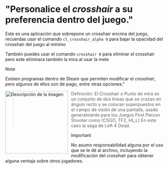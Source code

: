 # "Personalice el *crosshair* a su preferencia dentro del juego."
Este es una aplicación que sobrepone un crosshair encima del juego, recuerdas usar el comando `cl_crosshair_alpha 0`
para bajar la opacidad del crosshair del juego al minimo

También puedes usar el comando `crosshair 0` para eliminar el crosshair pero este eliminara también la mira al usar la mele 

> [!NOTE]
> Existen programas dentro de Steam que permiten modificar el *crosshair*, pero algunos de ellos son de pago, entre otras opciones."


<p>
  <img src="https://raw.githubusercontent.com/SalvadorDante/Left4Dead/main/target.png" alt="Descripción de la imagen" width="200" style="float: left; margin-right: 10px;" />

 > Definición: El Crosshair o Punto de mira es un conjunto de dos líneas que se cruzan en ángulo recto y se colocan superpuestos en el campo de visión de una pantalla, usado generalmente para los Juegos First Person Shooter como (CSGO, TF2, HL,L) En este caso la saga de Left 4 Dead.
</p>

> [!IMPORTANT]
> No asumo responsabilidad alguna por el uso que se le dé al archivo, incluyendo la modificación del *crosshair* para obtener alguna ventaja sobre otros jugadores.

